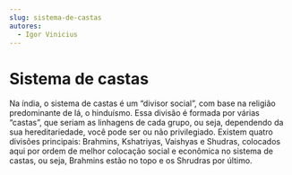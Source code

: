 ```yaml
---
slug: sistema-de-castas
autores: 
  - Igor Vinicius
---
```


# Sistema de castas

Na índia, o sistema de castas é um “divisor social”, com base na religião predominante de lá, o
hinduísmo. Essa divisão é formada por várias “castas”, que seriam as linhagens de cada grupo,
ou seja, dependendo da sua hereditariedade, você pode ser ou não privilegiado. Existem quatro
divisões principais: Brahmins, Kshatriyas, Vaishyas e Shudras, colocados aqui por ordem de
melhor colocação social e econômica no sistema de castas, ou seja, Brahmins estão no topo e os
Shrudras por último.
